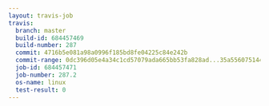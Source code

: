 ```yaml
---
layout: travis-job
travis:
  branch: master
  build-id: 684457469
  build-number: 287
  commit: 4716b5e081a98a0996f185bd8fe04225c84e242b
  commit-range: 0dc396d05e4a34c1cd57079ada665bb53fa828ad...35a556075144e3bc37cd3354fa5ebce75bf772dd
  job-id: 684457471
  job-number: 287.2
  os-name: linux
  test-result: 0
---
```

